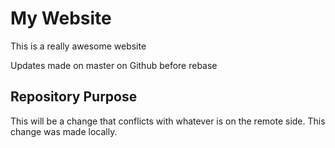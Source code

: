 # My Website
This is a really awesome website

Updates made on master on Github before rebase

## Repository Purpose

This will be a change that conflicts with whatever is on the remote side.
This change was made locally.